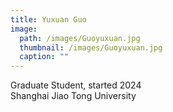 ```yaml
---
title: Yuxuan Guo
image: 
  path: /images/Guoyuxuan.jpg
  thumbnail: /images/Guoyuxuan.jpg
  caption: ""
---
```

Graduate Student, started 2024  
Shanghai Jiao Tong University  